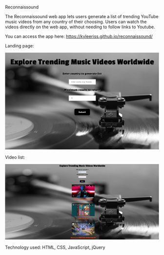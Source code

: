 Reconnaissound

The Reconnaissound web app lets users generate a list of trending YouTube music videos from any country of their choosing. Users can watch the videos directly on the web app, without needing to follow links to Youtube.

You can access the app here: https://kyleeriss.github.io/reconnaissound/

Landing page:

![landingPage](screenshots/landingPage.png)

Video list:

![videoList](screenshots/videoList.png)

Technology used: HTML, CSS, JavaScript, jQuery

